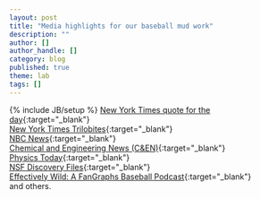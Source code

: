 ```yaml
---
layout: post
title: "Media highlights for our baseball mud work"
description: ""
author: []
author_handle: []
category: blog
published: true
theme: lab
tags: []
---
```

{% include JB/setup %}
[New York Times quote for the day](https://www.nytimes.com/2024/11/06/pageoneplus/quote-of-the-day-there-is-joy-in-this-mudville-scientists-solve-magical-muck.html){:target="_blank"}<br>
[New York Times Trilobites](https://www.nytimes.com/2024/11/04/science/baseball-mud-mlb.html){:target="_blank"}<br>
[NBC News](https://www.nbcnews.com/science/science-news/why-baseball-mud-rubbed-on-balls-works-study-rcna178321){:target="_blank"}<br>
[Chemical and Engineering News (C&EN)](https://cen.acs.org/analytical-chemistry/Rubbing-Mud-makes-baseballs-grippier/102/web/2024/11){:target="_blank"}<br>
[Physics Today](https://pubs.aip.org/physicstoday/online/43742/Baseball-rubbing-mud-does-in-fact-make-balls){:target="_blank"}<br>
[NSF Discovery Files](https://www.youtube.com/watch?v=dNvRzqS1rjU){:target="_blank"}<br>
[Effectively Wild: A FanGraphs Baseball Podcast](https://blogs.fangraphs.com/effectively-wild-episode-2244-their-name-is-mud/){:target="_blank"}<br>
and others.